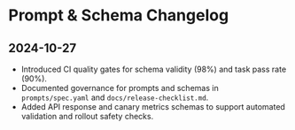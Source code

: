 # Prompt & Schema Changelog

## 2024-10-27
- Introduced CI quality gates for schema validity (98%) and task pass rate (90%).
- Documented governance for prompts and schemas in `prompts/spec.yaml` and `docs/release-checklist.md`.
- Added API response and canary metrics schemas to support automated validation and rollout safety checks.
